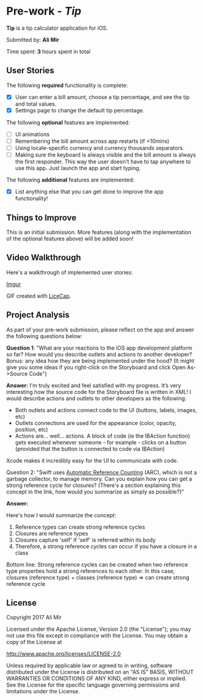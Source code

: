 # Pre-work - *Tip*

**Tip** is a tip calculator application for iOS.

Submitted by: **Ali Mir**

Time spent: **3** hours spent in total

## User Stories

The following **required** functionality is complete:

* [x] User can enter a bill amount, choose a tip percentage, and see the tip and total values.
* [x] Settings page to change the default tip percentage.

The following **optional** features are implemented:
* [ ] UI animations
* [ ] Remembering the bill amount across app restarts (if <10mins)
* [ ] Using locale-specific currency and currency thousands separators.
* [ ] Making sure the keyboard is always visible and the bill amount is always the first responder. This way the user doesn't have to tap anywhere to use this app. Just launch the app and start typing.

The following **additional** features are implemented:

- [x] List anything else that you can get done to improve the app functionality!

## Things to Improve
This is an initial submission. More features (along with the implementation of the optional features above) will be added soon!

## Video Walkthrough 

Here's a walkthrough of implemented user stories:

[Imgur](http://i.imgur.com/a096827.gifv)

GIF created with [LiceCap](http://www.cockos.com/licecap/).

## Project Analysis

As part of your pre-work submission, please reflect on the app and answer the following questions below:

**Question 1**: "What are your reactions to the iOS app development platform so far? How would you describe outlets and actions to another developer? Bonus: any idea how they are being implemented under the hood? (It might give you some ideas if you right-click on the Storyboard and click Open As->Source Code")

**Answer:**
I'm truly excited and feel satisfied with my progress. It’s very interesting how the source code for the Storyboard file is written in XML! I would describe actions and outlets to other developers as the following:
- Both outlets and actions connect code to the UI (buttons, labels, images, etc)
- Outlets connections are used for the appearance (color, opacity, position, etc)
- Actions are… well… actions. A block of code (ie the IBAction function) gets executed whenever someone - for example - clicks on a button (provided that the button is connected to code via IBAction)

Xcode makes it incredibly easy for the UI to communicate with code.

Question 2: "Swift uses [Automatic Reference Counting](https://developer.apple.com/library/content/documentation/Swift/Conceptual/Swift_Programming_Language/AutomaticReferenceCounting.html#//apple_ref/doc/uid/TP40014097-CH20-ID49) (ARC), which is not a garbage collector, to manage memory. Can you explain how you can get a strong reference cycle for closures? (There's a section explaining this concept in the link, how would you summarize as simply as possible?)"

**Answer:**

Here's how I would summarize the concept:
1. Reference types can create strong reference cycles
2. Closures are reference types
3. Closures capture 'self' if 'self' is referred within its body
4. Therefore, a strong reference cycles can occur if you have a closure in a class

Bottom line: Strong reference cycles can be created when two reference type properties hold a strong references to each other. In this case, closures (reference type) + classes (reference type) => can create strong reference cycle

## License

Copyright 2017 Ali Mir

Licensed under the Apache License, Version 2.0 (the "License");
you may not use this file except in compliance with the License.
You may obtain a copy of the License at

http://www.apache.org/licenses/LICENSE-2.0

Unless required by applicable law or agreed to in writing, software
distributed under the License is distributed on an "AS IS" BASIS,
WITHOUT WARRANTIES OR CONDITIONS OF ANY KIND, either express or implied.
See the License for the specific language governing permissions and
limitations under the License.
